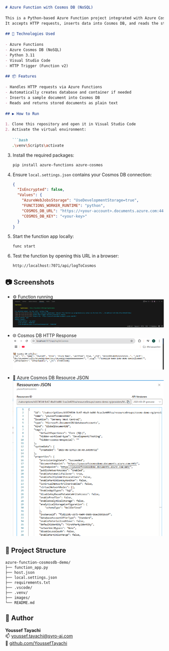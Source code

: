 ```markdown
# Azure Function with Cosmos DB (NoSQL)

This is a Python-based Azure Function project integrated with Azure Cosmos DB (NoSQL).  
It accepts HTTP requests, inserts data into Cosmos DB, and reads the stored items.

## 🔧 Technologies Used

- Azure Functions  
- Azure Cosmos DB (NoSQL)  
- Python 3.11  
- Visual Studio Code  
- HTTP Trigger (Function v2)

## 📦 Features

- Handles HTTP requests via Azure Functions  
- Automatically creates database and container if needed  
- Inserts a sample document into Cosmos DB  
- Reads and returns stored documents as plain text

## ▶️ How to Run

1. Clone this repository and open it in Visual Studio Code  
2. Activate the virtual environment:

   ```bash
   .\venv\Scripts\activate
   ```

3. Install the required packages:

   ```bash
   pip install azure-functions azure-cosmos
   ```

4. Ensure `local.settings.json` contains your Cosmos DB connection:

   ```json
   {
     "IsEncrypted": false,
     "Values": {
       "AzureWebJobsStorage": "UseDevelopmentStorage=true",
       "FUNCTIONS_WORKER_RUNTIME": "python",
       "COSMOS_DB_URL": "https://<your-account>.documents.azure.com:443/",
       "COSMOS_DB_KEY": "<your-key>"
     }
   }
   ```

5. Start the function app locally:

   ```bash
   func start
   ```

6. Test the function by opening this URL in a browser:

   ```bash
   http://localhost:7071/api/logToCosmos
   ```

## 📷 Screenshots

- ⚙️ Function running  
  ![Function running](images/functions-running.png)

- 🌐 Cosmos DB HTTP Response  
  ![Cosmos Output](images/browser-output.png)

- 📄 Azure Cosmos DB Resource JSON  
  ![Cosmos JSON Resource](images/cosmos-resource-json.PNG)


## 📁 Project Structure

```text
azure-function-cosmosdb-demo/
├── function_app.py
├── host.json
├── local.settings.json
├── requirements.txt
├── .vscode/
├── .venv/
├── images/
└── README.md
```

## 👤 Author

**Youssef Tayachi**  
📫 youssef.tayachi@syro-ai.com  
🔗 [github.com/YoussefTayachi](https://github.com/YoussefTayachi)
```
